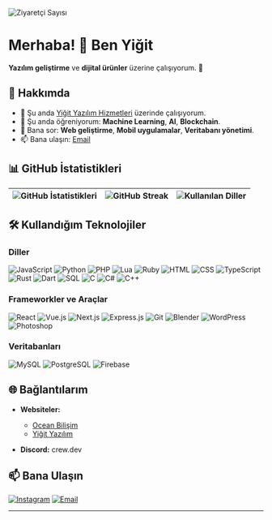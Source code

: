 ![Ziyaretçi Sayısı](https://visitor-badge.laobi.icu/badge?page_id=crewcik)

# Merhaba! 👋 Ben Yiğit

**Yazılım geliştirme** ve **dijital ürünler** üzerine çalışıyorum. 🚀

## 🚀 Hakkımda

- 🔭 Şu anda [Yiğit Yazılım Hizmetleri](https://www.yigitdev.com.tr) üzerinde çalışıyorum.
- 🌱 Şu anda öğreniyorum: **Machine Learning**, **AI**, **Blockchain**.
- 💬 Bana sor: **Web geliştirme**, **Mobil uygulamalar**, **Veritabanı yönetimi**.
- 📫 Bana ulaşın: [Email](mailto:yazilimcrew@gmail.com)

## 📊 GitHub İstatistikleri

| ![GitHub İstatistikleri](https://github-readme-stats.vercel.app/api?username=crewcik&theme=tokyonight&hide_border=true&include_all_commits=true&count_private=true) | ![GitHub Streak](https://github-readme-streak-stats.herokuapp.com/?user=crewcik&theme=tokyonight&hide_border=true) | ![Kullanılan Diller](https://github-readme-stats.vercel.app/api/top-langs/?username=crewcik&theme=tokyonight&hide_border=true&include_all_commits=true&count_private=true&layout=compact) |
|------------------------|----------------|---------------------|

## 🛠️ Kullandığım Teknolojiler

### Diller
![JavaScript](https://img.shields.io/badge/-JavaScript-333333?style=flat&logo=javascript)
![Python](https://img.shields.io/badge/-Python-333333?style=flat&logo=python)
![PHP](https://img.shields.io/badge/-PHP-333333?style=flat&logo=php)
![Lua](https://img.shields.io/badge/-Lua-333333?style=flat&logo=lua)
![Ruby](https://img.shields.io/badge/-Ruby-333333?style=flat&logo=ruby)
![HTML](https://img.shields.io/badge/-HTML-333333?style=flat&logo=html5)
![CSS](https://img.shields.io/badge/-CSS-333333?style=flat&logo=css3)
![TypeScript](https://img.shields.io/badge/-TypeScript-333333?style=flat&logo=typescript)
![Rust](https://img.shields.io/badge/-Rust-333333?style=flat&logo=rust)
![Dart](https://img.shields.io/badge/-Dart-333333?style=flat&logo=dart)
![SQL](https://img.shields.io/badge/-SQL-333333?style=flat&logo=postgresql)
![C](https://img.shields.io/badge/-C-333333?style=flat&logo=c)
![C#](https://img.shields.io/badge/-C%23-333333?style=flat&logo=sharp)
![C++](https://img.shields.io/badge/-C++-333333?style=flat&logo=c%2B%2B)

### Frameworkler ve Araçlar
![React](https://img.shields.io/badge/-React-333333?style=flat&logo=react)
![Vue.js](https://img.shields.io/badge/-Vue.js-333333?style=flat&logo=vue.js)
![Next.js](https://img.shields.io/badge/-Next.js-333333?style=flat&logo=next.js)
![Express.js](https://img.shields.io/badge/-Express.js-333333?style=flat&logo=express)
![Git](https://img.shields.io/badge/-Git-333333?style=flat&logo=git)
![Blender](https://img.shields.io/badge/-Blender-333333?style=flat&logo=blender)
![WordPress](https://img.shields.io/badge/-WordPress-333333?style=flat&logo=wordpress)
![Photoshop](https://img.shields.io/badge/-Photoshop-333333?style=flat&logo=adobe-photoshop)

### Veritabanları
![MySQL](https://img.shields.io/badge/-MySQL-333333?style=flat&logo=mysql)
![PostgreSQL](https://img.shields.io/badge/-PostgreSQL-333333?style=flat&logo=postgresql)
![Firebase](https://img.shields.io/badge/-Firebase-333333?style=flat&logo=firebase)

## 🌐 Bağlantılarım

- **Websiteler:**
  - [Ocean Bilişim](https://www.oceanbilisim.com.tr)
  - [Yiğit Yazılım](https://www.yigitdev.com.tr)

- **Discord:** crew.dev

## 📫 Bana Ulaşın

[![Instagram](https://img.shields.io/badge/Instagram-333333?style=flat&logo=instagram)](https://instagram.com/yigitt_dev)
[![Email](https://img.shields.io/badge/Email-333333?style=flat&logo=gmail)](mailto:yazilimcrew@gmail.com)

---
